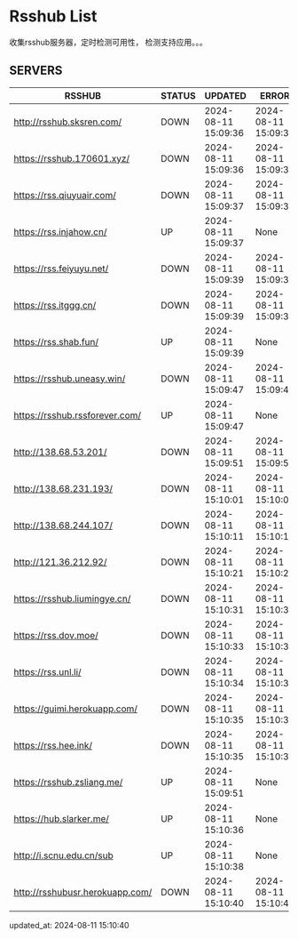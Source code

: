 # Rsshub List

收集rsshub服务器，定时检测可用性， 检测支持应用。。。


## SERVERS

|  RSSHUB   | STATUS  | UPDATED  | ERROR  | TWITTER |  
|  ----  | ----  | ----  | ----  | ---- |  
| http://rsshub.sksren.com/ | DOWN | 2024-08-11 15:09:36 | 2024-08-11 15:09:36 |  
| https://rsshub.170601.xyz/ | DOWN | 2024-08-11 15:09:36 | 2024-08-11 15:09:36 |  
| https://rss.qiuyuair.com/ | DOWN | 2024-08-11 15:09:37 | 2024-08-11 15:09:37 |  
| https://rss.injahow.cn/ | UP | 2024-08-11 15:09:37 | None ||  
| https://rss.feiyuyu.net/ | DOWN | 2024-08-11 15:09:39 | 2024-08-11 15:09:39 |  
| https://rss.itggg.cn/ | DOWN | 2024-08-11 15:09:39 | 2024-08-11 15:09:39 |  
| https://rss.shab.fun/ | UP | 2024-08-11 15:09:39 | None ||  
| https://rsshub.uneasy.win/ | DOWN | 2024-08-11 15:09:47 | 2024-08-11 15:09:47 |  
| https://rsshub.rssforever.com/ | UP | 2024-08-11 15:09:47 | None ||  
| http://138.68.53.201/ | DOWN | 2024-08-11 15:09:51 | 2024-08-11 15:09:51 |  
| http://138.68.231.193/ | DOWN | 2024-08-11 15:10:01 | 2024-08-11 15:10:01 |  
| http://138.68.244.107/ | DOWN | 2024-08-11 15:10:11 | 2024-08-11 15:10:11 |  
| http://121.36.212.92/ | DOWN | 2024-08-11 15:10:21 | 2024-08-11 15:10:21 |  
| https://rsshub.liumingye.cn/ | DOWN | 2024-08-11 15:10:31 | 2024-08-11 15:10:31 |  
| https://rss.dov.moe/ | DOWN | 2024-08-11 15:10:33 | 2024-08-11 15:10:33 |  
| https://rss.unl.li/ | DOWN | 2024-08-11 15:10:34 | 2024-08-11 15:10:34 |  
| https://guimi.herokuapp.com/ | DOWN | 2024-08-11 15:10:35 | 2024-08-11 15:10:35 |  
| https://rss.hee.ink/ | DOWN | 2024-08-11 15:10:35 | 2024-08-11 15:10:35 |  
| https://rsshub.zsliang.me/ | UP | 2024-08-11 15:09:51 | None |OK|  
| https://hub.slarker.me/ | UP | 2024-08-11 15:10:36 | None ||  
| http://i.scnu.edu.cn/sub | UP | 2024-08-11 15:10:38 | None ||  
| http://rsshubusr.herokuapp.com/ | DOWN | 2024-08-11 15:10:40 | 2024-08-11 15:10:40 |  
  

updated_at: 2024-08-11 15:10:40  
